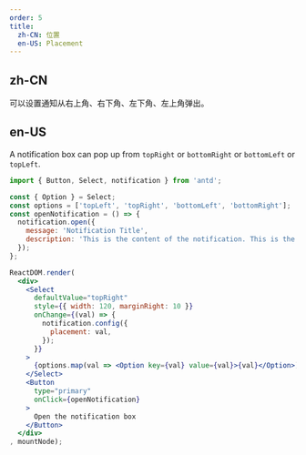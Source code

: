 ```yaml
---
order: 5
title:
  zh-CN: 位置
  en-US: Placement
---
```


## zh-CN

可以设置通知从右上角、右下角、左下角、左上角弹出。

## en-US

A notification box can pop up from `topRight` or `bottomRight` or `bottomLeft` or `topLeft`.

````jsx
import { Button, Select, notification } from 'antd';

const { Option } = Select;
const options = ['topLeft', 'topRight', 'bottomLeft', 'bottomRight'];
const openNotification = () => {
  notification.open({
    message: 'Notification Title',
    description: 'This is the content of the notification. This is the content of the notification. This is the content of the notification.',
  });
};

ReactDOM.render(
  <div>
    <Select
      defaultValue="topRight"
      style={{ width: 120, marginRight: 10 }}
      onChange={(val) => {
        notification.config({
          placement: val,
        });
      }}
    >
      {options.map(val => <Option key={val} value={val}>{val}</Option>)}
    </Select>
    <Button
      type="primary"
      onClick={openNotification}
    >
      Open the notification box
    </Button>
  </div>
, mountNode);
````
